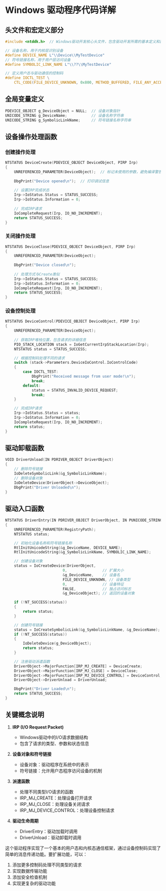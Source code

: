 # Windows 驱动程序代码详解

## 头文件和宏定义部分
```c
#include <ntddk.h>  // Windows驱动开发核心头文件，包含驱动开发所需的基本定义和函数

// 设备名称，用于内核层识别设备
#define DEVICE_NAME L"\\Device\\MyTestDevice"  
// 符号链接名称，用于用户层访问设备
#define SYMBOLIC_LINK_NAME L"\\??\\MyTestDevice"  

// 定义用户态与驱动通信的控制码
#define IOCTL_TEST \
    CTL_CODE(FILE_DEVICE_UNKNOWN, 0x800, METHOD_BUFFERED, FILE_ANY_ACCESS)
```

## 全局变量定义
```c
PDEVICE_OBJECT g_DeviceObject = NULL;  // 设备对象指针
UNICODE_STRING g_DeviceName;           // 设备名称字符串
UNICODE_STRING g_SymbolicLinkName;     // 符号链接名称字符串
```

## 设备操作处理函数
### 创建操作处理
```c
NTSTATUS DeviceCreate(PDEVICE_OBJECT DeviceObject, PIRP Irp)
{
    UNREFERENCED_PARAMETER(DeviceObject);  // 标记未使用的参数，避免编译警告
    
    DbgPrint("Device opened\n");  // 打印调试信息
    
    // 设置IRP完成状态
    Irp->IoStatus.Status = STATUS_SUCCESS;
    Irp->IoStatus.Information = 0;
    
    // 完成IRP请求
    IoCompleteRequest(Irp, IO_NO_INCREMENT);
    return STATUS_SUCCESS;
}
```

### 关闭操作处理
```c
NTSTATUS DeviceClose(PDEVICE_OBJECT DeviceObject, PIRP Irp)
{
    UNREFERENCED_PARAMETER(DeviceObject);
    
    DbgPrint("Device closed\n");
    
    // 处理方式与Create类似
    Irp->IoStatus.Status = STATUS_SUCCESS;
    Irp->IoStatus.Information = 0;
    IoCompleteRequest(Irp, IO_NO_INCREMENT);
    return STATUS_SUCCESS;
}
```

### 设备控制处理
```c
NTSTATUS DeviceControl(PDEVICE_OBJECT DeviceObject, PIRP Irp)
{
    UNREFERENCED_PARAMETER(DeviceObject);
    
    // 获取IRP堆栈位置，包含请求的详细信息
    PIO_STACK_LOCATION stack = IoGetCurrentIrpStackLocation(Irp);
    NTSTATUS status = STATUS_SUCCESS;

    // 根据控制码处理不同的请求
    switch (stack->Parameters.DeviceIoControl.IoControlCode)
    {
        case IOCTL_TEST:
            DbgPrint("Received message from user mode!\n");
            break;
        default:
            status = STATUS_INVALID_DEVICE_REQUEST;
            break;
    }

    // 完成IRP请求
    Irp->IoStatus.Status = status;
    Irp->IoStatus.Information = 0;
    IoCompleteRequest(Irp, IO_NO_INCREMENT);
    return status;
}
```

## 驱动卸载函数
```c
VOID DriverUnload(IN PDRIVER_OBJECT DriverObject)
{
    // 删除符号链接
    IoDeleteSymbolicLink(&g_SymbolicLinkName);
    // 删除设备对象
    IoDeleteDevice(DriverObject->DeviceObject);
    DbgPrint("Driver Unloaded\n");
}
```

## 驱动入口函数
```c
NTSTATUS DriverEntry(IN PDRIVER_OBJECT DriverObject, IN PUNICODE_STRING RegistryPath)
{
    UNREFERENCED_PARAMETER(RegistryPath);
    NTSTATUS status;

    // 初始化设备名称和符号链接名称
    RtlInitUnicodeString(&g_DeviceName, DEVICE_NAME);
    RtlInitUnicodeString(&g_SymbolicLinkName, SYMBOLIC_LINK_NAME);

    // 创建设备对象
    status = IoCreateDevice(DriverObject, 
                          0,                // 扩展大小
                          &g_DeviceName,    // 设备名
                          FILE_DEVICE_UNKNOWN, // 设备类型
                          0,                // 设备特征
                          FALSE,            // 独占访问标志
                          &g_DeviceObject); // 返回的设备对象

    if (!NT_SUCCESS(status))
    {
        return status;
    }

    // 创建符号链接
    status = IoCreateSymbolicLink(&g_SymbolicLinkName, &g_DeviceName);
    if (!NT_SUCCESS(status))
    {
        IoDeleteDevice(g_DeviceObject);
        return status;
    }

    // 注册驱动派遣函数
    DriverObject->MajorFunction[IRP_MJ_CREATE] = DeviceCreate;
    DriverObject->MajorFunction[IRP_MJ_CLOSE] = DeviceClose;
    DriverObject->MajorFunction[IRP_MJ_DEVICE_CONTROL] = DeviceControl;
    DriverObject->DriverUnload = DriverUnload;

    DbgPrint("Driver Loaded\n");
    return STATUS_SUCCESS;
}
```

## 关键概念说明

1. **IRP (I/O Request Packet)**
   - Windows驱动中的I/O请求数据结构
   - 包含了请求的类型、参数和状态信息

2. **设备对象和符号链接**
   - 设备对象：驱动程序在系统中的表示
   - 符号链接：允许用户态程序访问设备的机制

3. **派遣函数**
   - 处理不同类型I/O请求的函数
   - IRP_MJ_CREATE：处理设备打开请求
   - IRP_MJ_CLOSE：处理设备关闭请求
   - IRP_MJ_DEVICE_CONTROL：处理设备控制请求

4. **驱动生命周期**
   - DriverEntry：驱动加载时调用
   - DriverUnload：驱动卸载时调用

这个驱动程序实现了一个基本的用户态和内核态通信框架，通过设备控制码实现了简单的消息传递功能。要扩展功能，可以：
1. 添加更多控制码处理不同类型的请求
2. 实现数据传输功能
3. 添加安全检查机制
4. 实现更复杂的驱动功能